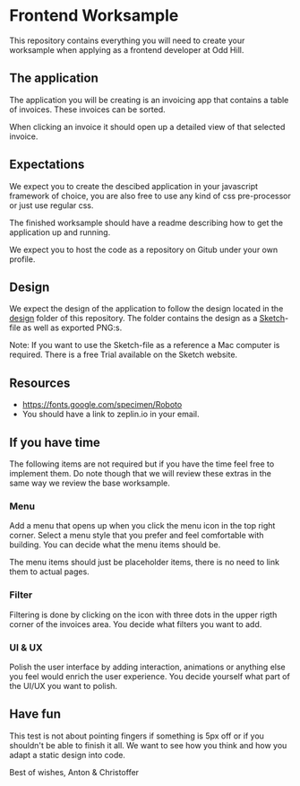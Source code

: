 # Frontend Worksample

This repository contains everything you will need to create your worksample when applying as a frontend developer at Odd Hill.

## The application

The application you will be creating is an invoicing app that contains a table of invoices. These invoices can be sorted.

When clicking an invoice it should open up a detailed view of that selected invoice.

## Expectations

We expect you to create the descibed application in your javascript framework of choice, you are also free to use any kind of css pre-processor or just use regular css.

The finished worksample should have a readme describing how to get the application up and running.

We expect you to host the code as a repository on Gitub under your own profile.

## Design

We expect the design of the application to follow the design located in the [design](/design) folder of this repository. The folder contains the design as a [Sketch](https://sketchapp.com/)-file as well as exported PNG:s.

Note: If you want to use the Sketch-file as a reference a Mac computer is required. There is a free Trial available on the Sketch website.

## Resources

- https://fonts.google.com/specimen/Roboto
- You should have a link to zeplin.io in your email.

## If you have time

The following items are not required but if you have the time feel free to implement them. Do note though that we will review these extras in the same way we review the base worksample.

### Menu

Add a menu that opens up when you click the menu icon in the top right corner. Select a menu style that you prefer and feel comfortable with building. You can decide what the menu items should be.

The menu items should just be placeholder items, there is no need to link them to actual pages.

### Filter

Filtering is done by clicking on the icon with three dots in the upper rigth corner of the invoices area. You decide what filters you want to add.

### UI & UX

Polish the user interface by adding interaction, animations or anything else you feel would enrich the user experience. You decide yourself what part of the UI/UX you want to polish.

## Have fun
This test is not about pointing fingers if something is 5px off or if you shouldn't be able to finish it all. We want to see how you think and how you adapt a static design into code.

Best of wishes,
Anton & Christoffer
